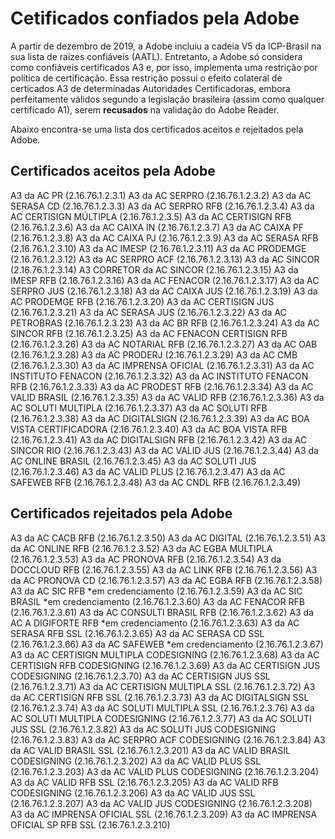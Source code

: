 ﻿# Cetificados confiados pela Adobe

A partir de dezembro de 2019, a Adobe incluiu a cadeia V5 da ICP-Brasil na sua lista de raízes confiáveis (AATL). Entretanto, a Adobe só considera como
confiáveis certificados A3 e, por isso, implementa uma restrição por política de certificação. Essa restrição possui o efeito colateral de certicados A3
de determinadas Autoridades Certificadoras, embora perfeitamente válidos segundo a legislação brasileira (assim como qualquer certificado A1), serem
**recusados** na validação do Adobe Reader.

Abaixo encontra-se uma lista dos certificados aceitos e rejeitados pela Adobe.

## Certificados aceitos pela Adobe

A3 da AC PR (2.16.76.1.2.3.1)
A3 da AC SERPRO (2.16.76.1.2.3.2)
A3 da AC SERASA CD (2.16.76.1.2.3.3)
A3 da AC SERPRO RFB (2.16.76.1.2.3.4)
A3 da AC CERTISIGN MÚLTIPLA (2.16.76.1.2.3.5)
A3 da AC CERTISIGN RFB (2.16.76.1.2.3.6)
A3 da AC CAIXA IN (2.16.76.1.2.3.7)
A3 da AC CAIXA PF (2.16.76.1.2.3.8)
A3 da AC CAIXA PJ (2.16.76.1.2.3.9)
A3 da AC SERASA RFB (2.16.76.1.2.3.10)
A3 da AC IMESP (2.16.76.1.2.3.11)
A3 da AC PRODEMGE (2.16.76.1.2.3.12)
A3 da AC SERPRO ACF (2.16.76.1.2.3.13)
A3 da AC SINCOR (2.16.76.1.2.3.14)
A3 CORRETOR da AC SINCOR (2.16.76.1.2.3.15)
A3 da IMESP RFB (2.16.76.1.2.3.16)
A3 da AC FENACOR (2.16.76.1.2.3.17)
A3 da AC SERPRO JUS (2.16.76.1.2.3.18)
A3 da AC CAIXA JUS (2.16.76.1.2.3.19)
A3 da AC PRODEMGE RFB (2.16.76.1.2.3.20)
A3 da AC CERTISIGN JUS (2.16.76.1.2.3.21)
A3 da AC SERASA JUS (2.16.76.1.2.3.22)
A3 da AC PETROBRAS (2.16.76.1.2.3.23)
A3 da AC BR RFB (2.16.76.1.2.3.24)
A3 da AC SINCOR RFB (2.16.76.1.2.3.25)
A3 da AC FENACON CERTISIGN RFB (2.16.76.1.2.3.26)
A3 da AC NOTARIAL RFB (2.16.76.1.2.3.27)
A3 da AC OAB (2.16.76.1.2.3.28)
A3 da AC PRODERJ (2.16.76.1.2.3.29)
A3 da AC CMB (2.16.76.1.2.3.30)
A3 da AC IMPRENSA OFICIAL (2.16.76.1.2.3.31)
A3 da AC INSTITUTO FENACON (2.16.76.1.2.3.32)
A3 da AC INSTITUTO FENACON RFB (2.16.76.1.2.3.33)
A3 da AC PRODEST RFB (2.16.76.1.2.3.34)
A3 da AC VALID BRASIL (2.16.76.1.2.3.35)
A3 da AC VALID RFB (2.16.76.1.2.3.36)
A3 da AC SOLUTI MULTIPLA (2.16.76.1.2.3.37)
A3 da AC SOLUTI RFB (2.16.76.1.2.3.38)
A3 da AC DIGITALSIGN (2.16.76.1.2.3.39)
A3 da AC BOA VISTA CERTIFICADORA (2.16.76.1.2.3.40)
A3 da AC BOA VISTA RFB (2.16.76.1.2.3.41)
A3 da AC DIGITALSIGN RFB (2.16.76.1.2.3.42)
A3 da AC SINCOR RIO (2.16.76.1.2.3.43)
A3 da AC VALID JUS (2.16.76.1.2.3.44)
A3 da AC ONLINE BRASIL (2.16.76.1.2.3.45)
A3 da AC SOLUTI JUS (2.16.76.1.2.3.46)
A3 da AC VALID PLUS (2.16.76.1.2.3.47)
A3 da AC SAFEWEB RFB (2.16.76.1.2.3.48)
A3 da AC CNDL RFB  (2.16.76.1.2.3.49)

## Certificados **rejeitados** pela Adobe

A3 da AC CACB RFB (2.16.76.1.2.3.50)
A3 da AC DIGITAL (2.16.76.1.2.3.51)
A3 da AC ONLINE RFB (2.16.76.1.2.3.52)
A3 da AC EGBA MULTIPLA (2.16.76.1.2.3.53)
A3 da AC PRONOVA RFB (2.16.76.1.2.3.54)
A3 da DOCCLOUD RFB (2.16.76.1.2.3.55)
A3 da AC LINK RFB (2.16.76.1.2.3.56)
A3 da AC PRONOVA CD (2.16.76.1.2.3.57)
A3 da AC EGBA RFB (2.16.76.1.2.3.58)
A3 da AC SIC RFB *em credenciamento (2.16.76.1.2.3.59)
A3 da AC SIC BRASIL *em credenciamento (2.16.76.1.2.3.60)
A3 da AC FENACOR RFB (2.16.76.1.2.3.61)
A3 da AC CONSULTI BRASIL RFB (2.16.76.1.2.3.62)
A3 da AC A DIGIFORTE RFB *em credenciamento (2.16.76.1.2.3.63)
A3 da AC SERASA RFB SSL (2.16.76.1.2.3.65)
A3 da AC SERASA CD SSL (2.16.76.1.2.3.66)
A3 da AC SAFEWEB *em credenciamento (2.16.76.1.2.3.67)
A3 da AC CERTISIGN MULTIPLA CODESIGNING (2.16.76.1.2.3.68)
A3 da AC CERTISIGN RFB CODESIGNING (2.16.76.1.2.3.69)
A3 da AC CERTISIGN JUS CODESIGNING (2.16.76.1.2.3.70)
A3 da AC CERTISIGN JUS SSL (2.16.76.1.2.3.71)
A3 da AC CERTISIGN MULTIPLA SSL (2.16.76.1.2.3.72)
A3 da AC CERTISIGN RFB SSL (2.16.76.1.2.3.73)
A3 da AC DIGITALSIGN SSL (2.16.76.1.2.3.74)
A3 da AC SOLUTI MULTIPLA SSL (2.16.76.1.2.3.76)
A3 da AC SOLUTI MULTIPLA CODESIGNING (2.16.76.1.2.3.77)
A3 da AC SOLUTI JUS SSL (2.16.76.1.2.3.82)
A3 da AC SOLUTI JUS CODESIGNING (2.16.76.1.2.3.83)
A3 da AC SERPRO ACF CODESIGNING (2.16.76.1.2.3.84)
A3 da AC VALID BRASIL SSL (2.16.76.1.2.3.201)
A3 da AC VALID BRASIL CODESIGNING (2.16.76.1.2.3.202)
A3 da AC VALID PLUS SSL (2.16.76.1.2.3.203)
A3 da AC VALID PLUS CODESIGNING (2.16.76.1.2.3.204)
A3 da AC VALID RFB SSL (2.16.76.1.2.3.205)
A3 da AC VALID RFB CODESIGNING (2.16.76.1.2.3.206)
A3 da AC VALID JUS SSL (2.16.76.1.2.3.207)
A3 da AC VALID JUS CODESIGNING (2.16.76.1.2.3.208)
A3 da AC IMPRENSA OFICIAL SSL (2.16.76.1.2.3.209)
A3 da AC IMPRENSA OFICIAL SP RFB SSL (2.16.76.1.2.3.210)
